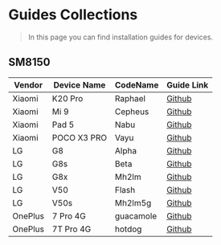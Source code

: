 # Guides Collections
> In this page you can find installation guides for devices.

## SM8150
| Vendor  | Device Name | CodeName  | Guide Link                                                                |
|---------|-------------|-----------|---------------------------------------------------------------------------|
| Xiaomi  | K20 Pro     | Raphael   | [Github](https://github.com/new-WoA-Raphael/woa-raphael)                         |
| Xiaomi  | Mi 9        | Cepheus   | [Github](https://github.com/n00b69/woa-cepheus)       |
| Xiaomi  | Pad 5       | Nabu      | [Github](https://github.com/erdilS/Port-Windows-11-Xiaomi-Pad-5)          |
| Xiaomi  | POCO X3 PRO | Vayu      | [Github](https://github.com/WaLoVayu/POCOX3Pro-Windows-Guides) |
| LG      | G8          | Alpha     | [Github](https://github.com/n00b69/woa-alphaplus)                         |
| LG      | G8s         | Beta      | [Github](https://github.com/n00b69/woa-betalm)                            |
| LG      | G8x         | Mh2lm     | [Github](https://github.com/n00b69/woa-mh2lm)                             |
| LG      | V50         | Flash     | [Github](https://github.com/n00b69/woa-flashlmdd)                         |
| LG      | V50s        | Mh2lm5g   | [Github](https://github.com/n00b69/woa-mh2lm5g)                           |
| OnePlus | 7 Pro 4G    | guacamole | [Github](https://github.com/n00b69/woa-op7)
| OnePlus | 7T Pro 4G    | hotdog | [Github](https://github.com/n00b69/woa-op7)

